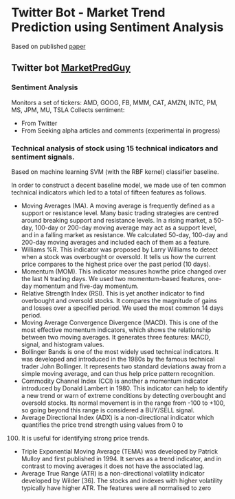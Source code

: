 # Twitter Bot - Market Trend Prediction using Sentiment Analysis

Based on published [paper](https://github.com/AndMu/Market-Wisdom)

## Twitter bot [MarketPredGuy](https://twitter.com/MarketPredGuy)

### Sentiment Analysis

Monitors a set of tickers: AMD, GOOG, FB, MMM, CAT, AMZN, INTC, PM, MS, JPM, MU, TSLA
Collects sentiment:
- From Twitter
- From Seeking alpha articles and comments (experimental in progress)

### Technical analysis of stock using 15 technical indicators and sentiment signals.

Based on machine learning SVM (with the RBF kernel) classifier baseline.

In order to construct a decent baseline model, we made use of ten
common technical indicators which led to a total of fifteen features
as follows.

- Moving Averages (MA). A moving average is frequently defined
as a support or resistance level. Many basic trading strategies
are centred around breaking support and resistance levels. In
a rising market, a 50-day, 100-day or 200-day moving average
may act as a support level, and in a falling market as resistance.
We calculated 50-day, 100-day and 200-day moving averages and
included each of them as a feature.
- Williams %R. This indicator was proposed by Larry Williams to
detect when a stock was overbought or oversold. It tells us how
the current price compares to the highest price over the past
period (10 days).
- Momentum (MOM). This indicator measures howthe price changed
over the last N trading days. We used two momentum-based features,
one-day momentum and five-day momentum.
- Relative Strength Index (RSI). This is yet another indicator to
find overbought and oversold stocks. It compares the magnitude
of gains and losses over a specified period. We used the most
common 14 days period.
- Moving Average Convergence Divergence (MACD). This is one
of the most effective momentum indicators, which shows the
relationship between two moving averages. It generates three
features: MACD, signal, and histogram values.
- Bollinger Bands is one of the most widely used technical indicators.
It was developed and introduced in the 1980s by the famous
technical trader John Bollinger. It represents two standard deviations
away from a simple moving average, and can thus help
price pattern recognition.
- Commodity Channel Index (CCI) is another a momentum indicator
introduced by Donald Lambert in 1980. This indicator can
help to identify a new trend or warn of extreme conditions by
detecting overbought and oversold stocks. Its normal movement
is in the range from -100 to +100, so going beyond this range is
considered a BUY/SELL signal.
- Average Directional Index (ADX) is a non-directional indicator
which quantifies the price trend strength using values from 0 to
100. It is useful for identifying strong price trends.
- Triple Exponential Moving Average (TEMA) was developed by
Patrick Mulloy and first published in 1994. It serves as a trend
indicator, and in contrast to moving averages it does not have
the associated lag.
- Average True Range (ATR) is a non-directional volatility indicator
developed by Wilder [36]. The stocks and indexes with higher
volatility typically have higher ATR.
The features were all normalised to zero